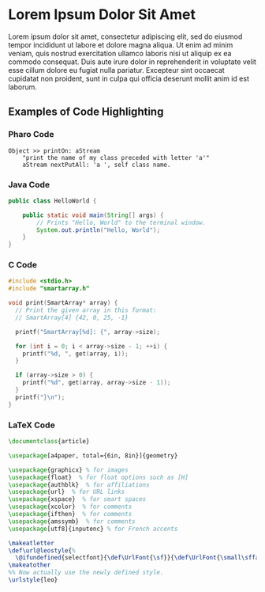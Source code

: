 # Lorem Ipsum Dolor Sit Amet

Lorem ipsum dolor sit amet, consectetur adipiscing elit, sed do eiusmod tempor incididunt ut labore et dolore magna aliqua. Ut enim ad minim veniam, quis nostrud exercitation ullamco laboris nisi ut aliquip ex ea commodo consequat. Duis aute irure dolor in reprehenderit in voluptate velit esse cillum dolore eu fugiat nulla pariatur. Excepteur sint occaecat cupidatat non proident, sunt in culpa qui officia deserunt mollit anim id est laborum.

## Examples of Code Highlighting

### Pharo Code

```smalltalk
Object >> printOn: aStream
	"print the name of my class preceded with letter 'a'"
	aStream nextPutAll: 'a ', self class name.
```

### Java Code

```java
public class HelloWorld {

    public static void main(String[] args) {
        // Prints "Hello, World" to the terminal window.
        System.out.println("Hello, World");
    }
}
```

### C Code

```c
#include <stdio.h>
#include "smartarray.h"

void print(SmartArray* array) {
  // Print the given array in this format:
  // SmartArray[4] {42, 0, 25, -1}

  printf("SmartArray[%d]: {", array->size);

  for (int i = 0; i < array->size - 1; ++i) {
    printf("%d, ", get(array, i));
  }

  if (array->size > 0) {
    printf("%d", get(array, array->size - 1));
  }
  printf("}\n");
}
```

### LaTeX Code

```latex
\documentclass{article}

\usepackage[a4paper, total={6in, 8in}]{geometry}

\usepackage{graphicx} % for images
\usepackage{float}  % for float options such as [H]
\usepackage{authblk}  % for affiliations
\usepackage{url}  % for URL links
\usepackage{xspace}  % for smart spaces
\usepackage{xcolor}  % for comments
\usepackage{ifthen}  % for comments
\usepackage{amssymb}  % for comments
\usepackage[utf8]{inputenc} % for French accents

\makeatletter
\def\url@leostyle{%
  \@ifundefined{selectfont}{\def\UrlFont{\sf}}{\def\UrlFont{\small\sffamily}}}
\makeatother
%% Now actually use the newly defined style.
\urlstyle{leo}
```
